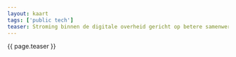 ```yaml
---
layout: kaart
tags: ['public tech']
teaser: Stroming binnen de digitale overheid gericht op betere samenwerking organisaties en betere interoperabiliteit tussen applicaties door middel van principes zoals open source en data bij de bron.
---
```

{{ page.teaser }}